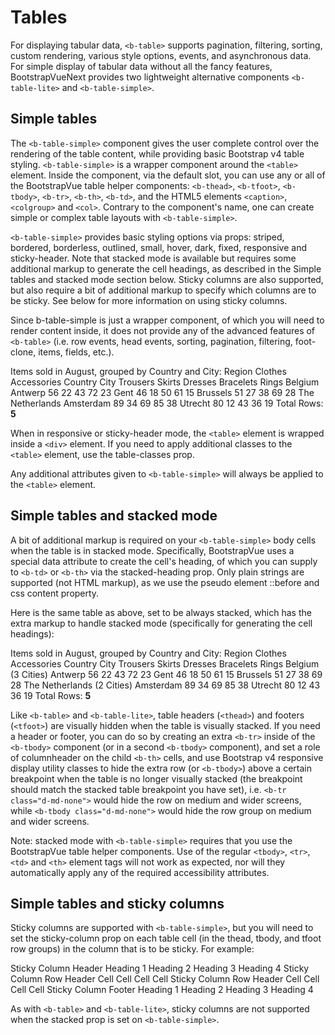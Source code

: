 # Tables

<div class="lead mb-5">

For displaying tabular data, `<b-table>` supports pagination, filtering, sorting, custom rendering, various style options, events, and asynchronous data. For simple display of tabular data without all the fancy features, BootstrapVueNext provides two lightweight alternative components `<b-table-lite>` and `<b-table-simple>`.

</div>

## Simple tables

The `<b-table-simple>` component gives the user complete control over the rendering of the table content, while providing basic Bootstrap v4 table styling. `<b-table-simple>` is a wrapper component around the `<table>` element. Inside the component, via the default slot, you can use any or all of the BootstrapVue table helper components: `<b-thead>`, `<b-tfoot>`, `<b-tbody>`, `<b-tr>`, `<b-th>`, `<b-td>`, and the HTML5 elements `<caption>`, `<colgroup>` and `<col>`. Contrary to the component's name, one can create simple or complex table layouts with `<b-table-simple>`.

`<b-table-simple>` provides basic styling options via props: striped, bordered, borderless, outlined, small, hover, dark, fixed, responsive and sticky-header. Note that stacked mode is available but requires some additional markup to generate the cell headings, as described in the Simple tables and stacked mode section below. Sticky columns are also supported, but also require a bit of additional markup to specify which columns are to be sticky. See below for more information on using sticky columns.

Since b-table-simple is just a wrapper component, of which you will need to render content inside, it does not provide any of the advanced features of `<b-table>` (i.e. row events, head events, sorting, pagination, filtering, foot-clone, items, fields, etc.).

<HighlightCard>
  <b-table-simple hover small caption-top responsive>
    <caption>Items sold in August, grouped by Country and City:</caption>
    <colgroup><col><col></colgroup>
    <colgroup><col><col><col></colgroup>
    <colgroup><col><col></colgroup>
    <b-thead head-variant="dark">
      <b-tr>
        <b-th colspan="2">Region</b-th>
        <b-th colspan="3">Clothes</b-th>
        <b-th colspan="2">Accessories</b-th>
      </b-tr>
      <b-tr>
        <b-th>Country</b-th>
        <b-th>City</b-th>
        <b-th>Trousers</b-th>
        <b-th>Skirts</b-th>
        <b-th>Dresses</b-th>
        <b-th>Bracelets</b-th>
        <b-th>Rings</b-th>
      </b-tr>
    </b-thead>
    <b-tbody>
      <b-tr>
        <b-th rowspan="3">Belgium</b-th>
        <b-th class="text-end">Antwerp</b-th>
        <b-td>56</b-td>
        <b-td>22</b-td>
        <b-td>43</b-td>
        <b-td variant="success">72</b-td>
        <b-td>23</b-td>
      </b-tr>
      <b-tr>
        <b-th class="text-end">Gent</b-th>
        <b-td>46</b-td>
        <b-td variant="warning">18</b-td>
        <b-td>50</b-td>
        <b-td>61</b-td>
        <b-td variant="danger">15</b-td>
      </b-tr>
      <b-tr>
        <b-th class="text-end">Brussels</b-th>
        <b-td>51</b-td>
        <b-td>27</b-td>
        <b-td>38</b-td>
        <b-td>69</b-td>
        <b-td>28</b-td>
      </b-tr>
      <b-tr>
        <b-th rowspan="2">The Netherlands</b-th>
        <b-th class="text-end">Amsterdam</b-th>
        <b-td variant="success">89</b-td>
        <b-td>34</b-td>
        <b-td>69</b-td>
        <b-td>85</b-td>
        <b-td>38</b-td>
      </b-tr>
      <b-tr>
        <b-th class="text-end">Utrecht</b-th>
        <b-td>80</b-td>
        <b-td variant="danger">12</b-td>
        <b-td>43</b-td>
        <b-td>36</b-td>
        <b-td variant="warning">19</b-td>
      </b-tr>
    </b-tbody>
    <b-tfoot>
      <b-tr>
        <b-td colspan="7" variant="secondary" class="text-end">
          Total Rows: <b>5</b>
        </b-td>
      </b-tr>
    </b-tfoot>
  </b-table-simple>
  <template #html>

```vue-html
<b-table-simple hover small caption-top responsive>
  <caption>
    Items sold in August, grouped by Country and City:
  </caption>
  <colgroup>
    <col />
    <col />
  </colgroup>
  <colgroup>
    <col />
    <col />
    <col />
  </colgroup>
  <colgroup>
    <col />
    <col />
  </colgroup>
  <b-thead head-variant="dark">
    <b-tr>
      <b-th colspan="2">Region</b-th>
      <b-th colspan="3">Clothes</b-th>
      <b-th colspan="2">Accessories</b-th>
    </b-tr>
    <b-tr>
      <b-th>Country</b-th>
      <b-th>City</b-th>
      <b-th>Trousers</b-th>
      <b-th>Skirts</b-th>
      <b-th>Dresses</b-th>
      <b-th>Bracelets</b-th>
      <b-th>Rings</b-th>
    </b-tr>
  </b-thead>
  <b-tbody>
    <b-tr>
      <b-th rowspan="3">Belgium</b-th>
      <b-th class="text-end">Antwerp</b-th>
      <b-td>56</b-td>
      <b-td>22</b-td>
      <b-td>43</b-td>
      <b-td variant="success">72</b-td>
      <b-td>23</b-td>
    </b-tr>
    <b-tr>
      <b-th class="text-end">Gent</b-th>
      <b-td>46</b-td>
      <b-td variant="warning">18</b-td>
      <b-td>50</b-td>
      <b-td>61</b-td>
      <b-td variant="danger">15</b-td>
    </b-tr>
    <b-tr>
      <b-th class="text-end">Brussels</b-th>
      <b-td>51</b-td>
      <b-td>27</b-td>
      <b-td>38</b-td>
      <b-td>69</b-td>
      <b-td>28</b-td>
    </b-tr>
    <b-tr>
      <b-th rowspan="2">The Netherlands</b-th>
      <b-th class="text-end">Amsterdam</b-th>
      <b-td variant="success">89</b-td>
      <b-td>34</b-td>
      <b-td>69</b-td>
      <b-td>85</b-td>
      <b-td>38</b-td>
    </b-tr>
    <b-tr>
      <b-th class="text-end">Utrecht</b-th>
      <b-td>80</b-td>
      <b-td variant="danger">12</b-td>
      <b-td>43</b-td>
      <b-td>36</b-td>
      <b-td variant="warning">19</b-td>
    </b-tr>
  </b-tbody>
  <b-tfoot>
    <b-tr>
      <b-td colspan="7" variant="secondary" class="text-end"> Total Rows: <b>5</b> </b-td>
    </b-tr>
  </b-tfoot>
</b-table-simple>
```

  </template>
</HighlightCard>

When in responsive or sticky-header mode, the `<table>` element is wrapped inside a `<div>` element. If you need to apply additional classes to the `<table>` element, use the table-classes prop.

Any additional attributes given to `<b-table-simple>` will always be applied to the `<table>` element.

## Simple tables and stacked mode

A bit of additional markup is required on your `<b-table-simple>` body cells when the table is in stacked mode. Specifically, BootstrapVue uses a special data attribute to create the cell's heading, of which you can supply to `<b-td>` or `<b-th>` via the stacked-heading prop. Only plain strings are supported (not HTML markup), as we use the pseudo element ::before and css content property.

Here is the same table as above, set to be always stacked, which has the extra markup to handle stacked mode (specifically for generating the cell headings):

<HighlightCard>
  <b-table-simple hover small caption-top stacked>
    <caption>Items sold in August, grouped by Country and City:</caption>
    <colgroup><col><col></colgroup>
    <colgroup><col><col><col></colgroup>
    <colgroup><col><col></colgroup>
    <b-thead head-variant="dark">
      <b-tr>
        <b-th colspan="2">Region</b-th>
        <b-th colspan="3">Clothes</b-th>
        <b-th colspan="2">Accessories</b-th>
      </b-tr>
      <b-tr>
        <b-th>Country</b-th>
        <b-th>City</b-th>
        <b-th>Trousers</b-th>
        <b-th>Skirts</b-th>
        <b-th>Dresses</b-th>
        <b-th>Bracelets</b-th>
        <b-th>Rings</b-th>
      </b-tr>
    </b-thead>
    <b-tbody>
      <b-tr>
        <b-th rowspan="3" class="text-center">Belgium (3 Cities)</b-th>
        <b-th stacked-heading="City" class="text-start">Antwerp</b-th>
        <b-td stacked-heading="Clothes: Trousers">56</b-td>
        <b-td stacked-heading="Clothes: Skirts">22</b-td>
        <b-td stacked-heading="Clothes: Dresses">43</b-td>
        <b-td stacked-heading="Accessories: Bracelets" variant="success">72</b-td>
        <b-td stacked-heading="Accessories: Rings">23</b-td>
      </b-tr>
      <b-tr>
        <b-th stacked-heading="City">Gent</b-th>
        <b-td stacked-heading="Clothes: Trousers">46</b-td>
        <b-td stacked-heading="Clothes: Skirts" variant="warning">18</b-td>
        <b-td stacked-heading="Clothes: Dresses">50</b-td>
        <b-td stacked-heading="Accessories: Bracelets">61</b-td>
        <b-td stacked-heading="Accessories: Rings" variant="danger">15</b-td>
      </b-tr>
      <b-tr>
        <b-th stacked-heading="City">Brussels</b-th>
        <b-td stacked-heading="Clothes: Trousers">51</b-td>
        <b-td stacked-heading="Clothes: Skirts">27</b-td>
        <b-td stacked-heading="Clothes: Dresses">38</b-td>
        <b-td stacked-heading="Accessories: Bracelets">69</b-td>
        <b-td stacked-heading="Accessories: Rings">28</b-td>
      </b-tr>
      <b-tr>
        <b-th rowspan="2" class="text-center">The Netherlands (2 Cities)</b-th>
        <b-th stacked-heading="City">Amsterdam</b-th>
        <b-td stacked-heading="Clothes: Trousers" variant="success">89</b-td>
        <b-td stacked-heading="Clothes: Skirts">34</b-td>
        <b-td stacked-heading="Clothes: Dresses">69</b-td>
        <b-td stacked-heading="Accessories: Bracelets">85</b-td>
        <b-td stacked-heading="Accessories: Rings">38</b-td>
      </b-tr>
      <b-tr>
        <b-th stacked-heading="City">Utrecht</b-th>
        <b-td stacked-heading="Clothes: Trousers">80</b-td>
        <b-td stacked-heading="Clothes: Skirts" variant="danger">12</b-td>
        <b-td stacked-heading="Clothes: Dresses">43</b-td>
        <b-td stacked-heading="Accessories: Bracelets">36</b-td>
        <b-td stacked-heading="Accessories: Rings" variant="warning">19</b-td>
      </b-tr>
    </b-tbody>
    <b-tfoot>
      <b-tr>
        <b-td colspan="7" variant="secondary" class="text-end">
          Total Rows: <b>5</b>
        </b-td>
      </b-tr>
    </b-tfoot>
  </b-table-simple>
  <template #html>

```vue-html
<b-table-simple hover small caption-top stacked>
  <caption>
    Items sold in August, grouped by Country and City:
  </caption>
  <colgroup>
    <col />
    <col />
  </colgroup>
  <colgroup>
    <col />
    <col />
    <col />
  </colgroup>
  <colgroup>
    <col />
    <col />
  </colgroup>
  <b-thead head-variant="dark">
    <b-tr>
      <b-th colspan="2">Region</b-th>
      <b-th colspan="3">Clothes</b-th>
      <b-th colspan="2">Accessories</b-th>
    </b-tr>
    <b-tr>
      <b-th>Country</b-th>
      <b-th>City</b-th>
      <b-th>Trousers</b-th>
      <b-th>Skirts</b-th>
      <b-th>Dresses</b-th>
      <b-th>Bracelets</b-th>
      <b-th>Rings</b-th>
    </b-tr>
  </b-thead>
  <b-tbody>
    <b-tr>
      <b-th rowspan="3" class="text-center">Belgium (3 Cities)</b-th>
      <b-th stacked-heading="City" class="text-start">Antwerp</b-th>
      <b-td stacked-heading="Clothes: Trousers">56</b-td>
      <b-td stacked-heading="Clothes: Skirts">22</b-td>
      <b-td stacked-heading="Clothes: Dresses">43</b-td>
      <b-td stacked-heading="Accessories: Bracelets" variant="success">72</b-td>
      <b-td stacked-heading="Accessories: Rings">23</b-td>
    </b-tr>
    <b-tr>
      <b-th stacked-heading="City">Gent</b-th>
      <b-td stacked-heading="Clothes: Trousers">46</b-td>
      <b-td stacked-heading="Clothes: Skirts" variant="warning">18</b-td>
      <b-td stacked-heading="Clothes: Dresses">50</b-td>
      <b-td stacked-heading="Accessories: Bracelets">61</b-td>
      <b-td stacked-heading="Accessories: Rings" variant="danger">15</b-td>
    </b-tr>
    <b-tr>
      <b-th stacked-heading="City">Brussels</b-th>
      <b-td stacked-heading="Clothes: Trousers">51</b-td>
      <b-td stacked-heading="Clothes: Skirts">27</b-td>
      <b-td stacked-heading="Clothes: Dresses">38</b-td>
      <b-td stacked-heading="Accessories: Bracelets">69</b-td>
      <b-td stacked-heading="Accessories: Rings">28</b-td>
    </b-tr>
    <b-tr>
      <b-th rowspan="2" class="text-center">The Netherlands (2 Cities)</b-th>
      <b-th stacked-heading="City">Amsterdam</b-th>
      <b-td stacked-heading="Clothes: Trousers" variant="success">89</b-td>
      <b-td stacked-heading="Clothes: Skirts">34</b-td>
      <b-td stacked-heading="Clothes: Dresses">69</b-td>
      <b-td stacked-heading="Accessories: Bracelets">85</b-td>
      <b-td stacked-heading="Accessories: Rings">38</b-td>
    </b-tr>
    <b-tr>
      <b-th stacked-heading="City">Utrecht</b-th>
      <b-td stacked-heading="Clothes: Trousers">80</b-td>
      <b-td stacked-heading="Clothes: Skirts" variant="danger">12</b-td>
      <b-td stacked-heading="Clothes: Dresses">43</b-td>
      <b-td stacked-heading="Accessories: Bracelets">36</b-td>
      <b-td stacked-heading="Accessories: Rings" variant="warning">19</b-td>
    </b-tr>
  </b-tbody>
  <b-tfoot>
    <b-tr>
      <b-td colspan="7" variant="secondary" class="text-end"> Total Rows: <b>5</b> </b-td>
    </b-tr>
  </b-tfoot>
</b-table-simple>
```

  </template>
</HighlightCard>

Like `<b-table>` and `<b-table-lite>`, table headers (`<thead>`) and footers (`<tfoot>`) are visually hidden when the table is visually stacked. If you need a header or footer, you can do so by creating an extra `<b-tr>` inside of the `<b-tbody>` component (or in a second `<b-tbody>` component), and set a role of columnheader on the child `<b-th>` cells, and use Bootstrap v4 responsive display utility classes to hide the extra row (or `<b-tbody>`) above a certain breakpoint when the table is no longer visually stacked (the breakpoint should match the stacked table breakpoint you have set), i.e. `<b-tr class="d-md-none">` would hide the row on medium and wider screens, while `<b-tbody class="d-md-none">` would hide the row group on medium and wider screens.

Note: stacked mode with `<b-table-simple>` requires that you use the BootstrapVue table helper components. Use of the regular `<tbody>`, `<tr>`, `<td>` and `<th>` element tags will not work as expected, nor will they automatically apply any of the required accessibility attributes.

## Simple tables and sticky columns

Sticky columns are supported with `<b-table-simple>`, but you will need to set the sticky-column prop on each table cell (in the thead, tbody, and tfoot row groups) in the column that is to be sticky. For example:

<HighlightCard>
  <b-table-simple responsive>
    <b-thead>
      <b-tr>
        <b-th sticky-column>Sticky Column Header</b-th>
        <b-th>Heading 1</b-th>
        <b-th>Heading 2</b-th>
        <b-th>Heading 3</b-th>
        <b-th>Heading 4</b-th>
      </b-tr>
    </b-thead>
    <b-tbody>
      <b-tr>
        <b-th sticky-column>Sticky Column Row Header</b-th>
        <b-td>Cell</b-td>
        <b-td>Cell</b-td>
        <b-td>Cell</b-td>
        <b-td>Cell</b-td>
      </b-tr>
      <b-tr>
        <b-th sticky-column>Sticky Column Row Header</b-th>
        <b-td>Cell</b-td>
        <b-td>Cell</b-td>
        <b-td>Cell</b-td>
        <b-td>Cell</b-td>
      </b-tr>
    </b-tbody>
    <b-tfoot>
      <b-tr>
        <b-th sticky-column>Sticky Column Footer</b-th>
        <b-th>Heading 1</b-th>
        <b-th>Heading 2</b-th>
        <b-th>Heading 3</b-th>
        <b-th>Heading 4</b-th>
      </b-tr>
    </b-tfoot>
  </b-table-simple>
  <template #html>

```vue-html
<b-table-simple responsive>
  <b-thead>
    <b-tr>
      <b-th sticky-column>Sticky Column Header</b-th>
      <b-th>Heading 1</b-th>
      <b-th>Heading 2</b-th>
      <b-th>Heading 3</b-th>
      <b-th>Heading 4</b-th>
    </b-tr>
  </b-thead>
  <b-tbody>
    <b-tr>
      <b-th sticky-column>Sticky Column Row Header</b-th>
      <b-td>Cell</b-td>
      <b-td>Cell</b-td>
      <b-td>Cell</b-td>
      <b-td>Cell</b-td>
    </b-tr>
    <b-tr>
      <b-th sticky-column>Sticky Column Row Header</b-th>
      <b-td>Cell</b-td>
      <b-td>Cell</b-td>
      <b-td>Cell</b-td>
      <b-td>Cell</b-td>
    </b-tr>
  </b-tbody>
  <b-tfoot>
    <b-tr>
      <b-th sticky-column>Sticky Column Footer</b-th>
      <b-th>Heading 1</b-th>
      <b-th>Heading 2</b-th>
      <b-th>Heading 3</b-th>
      <b-th>Heading 4</b-th>
    </b-tr>
  </b-tfoot>
</b-table-simple>
```

  </template>
</HighlightCard>

As with `<b-table>` and `<b-table-lite>`, sticky columns are not supported when the stacked prop is set on `<b-table-simple>`.

<ComponentReference :data="data" />

<script setup lang="ts">
import {data} from '../../data/components/table.data'
import ComponentReference from '../../components/ComponentReference.vue'
import HighlightCard from '../../components/HighlightCard.vue'
import {BCard, BCardBody, BTableSimple, BTd, BTbody, BTfoot, BThead, BTh, BTr} from 'bootstrap-vue-next'
</script>
